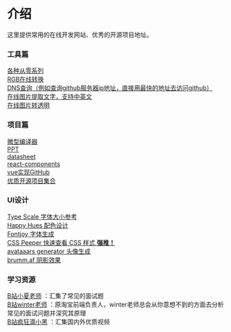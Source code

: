# 介绍

这里提供常用的在线开发网站、优秀的开源项目地址。

### 工具篇
[各种从零系列](https://github.com/codecrafters-io/build-your-own-x) \
[RGB在线转换](https://www.sioe.cn/yingyong/yanse-rgb-16) \
[DNS查询（例如查询github服务器ip地址，直接用最快的地址去访问github）](https://tools.ipip.net/dns.php) \
[在线图片提取文字，支持中英文](https://www.yanjx.cn/a/tg/?ocrtype=xlsx&optionv=docteb&weblogin=ok&wxl=not) \
[在线图片转透明](https://www.toolscat.com/img/aplha)

### 项目篇

[微型编译器](https://github.com/jamiebuilds/the-super-tiny-compiler) \
[PPT](https://github.com/pipipi-pikachu/PPTist) \
[datasheet](https://github.com/nadbm/react-datasheet) \
[react-components](https://github.com/react-component) \
[vue实现GitHub](https://github.com/superman66/vue-axios-github) \
[优质开源项目集合](https://github.com/521xueweihan/HelloGitHub)

### UI设计
[Type Scale 字体大小参考]() \
[Happy Hues 配色设计]() \
[Fontjoy 字体生成]() \
[CSS Peeper 快速查看 CSS 样式 **强推！**]() \
[avataaars generator 头像生成]() \
[brumm.af 阴影效果](https://brumm.af/)

### 学习资源

[B站小夏老师](https://space.bilibili.com/8999778) ：汇集了常见的面试题 \
[B站winter老师](https://space.bilibili.com/8538662) ：原淘宝前端负责人，winter老师总会从你意想不到的方面去分析常见的面试问题并深究其原理 \
[B站疯狂滴小黑](https://space.bilibili.com/481361060) ：汇集国内外优质视频